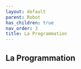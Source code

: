 ```yaml
---
layout: default
parent: Robot
has_children: true
nav_order: 3
title: La Programmation
---
```


## La Programmation

